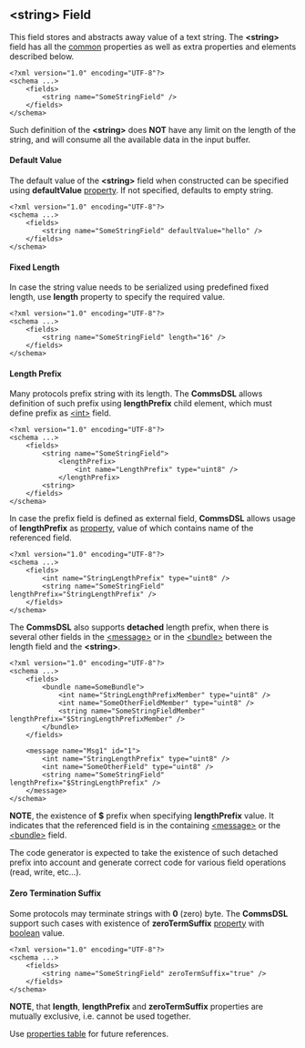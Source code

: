 ## &lt;string&gt; Field
This field stores and abstracts away value of a text string. 
The **&lt;string&gt;** field has all the [common](common.md) properties
as well as extra properties and elements described below.
```
<?xml version="1.0" encoding="UTF-8"?>
<schema ...>
    <fields>
        <string name="SomeStringField" />
    </fields>
</schema>
```
Such definition of the **&lt;string&gt;** does **NOT** have any limit on
the length of the string, and will consume all the available data in the 
input buffer.

#### Default Value
The default value of the **&lt;string&gt;** field when constructed can be specified
using **defaultValue** [property](../intro/properties.md). If not specified, defaults to empty string.
```
<?xml version="1.0" encoding="UTF-8"?>
<schema ...>
    <fields>
        <string name="SomeStringField" defaultValue="hello" />
    </fields>
</schema>
```

#### Fixed Length
In case the string value needs to be serialized using predefined fixed length,
use **length** property to specify the required value.
```
<?xml version="1.0" encoding="UTF-8"?>
<schema ...>
    <fields>
        <string name="SomeStringField" length="16" />
    </fields>
</schema>
```

#### Length Prefix
Many protocols prefix string with its length. The **CommsDSL** allows definition
of such prefix using **lengthPrefix** child element, which must define prefix as
[&lt;int&gt;](int.md) field.
```
<?xml version="1.0" encoding="UTF-8"?>
<schema ...>
    <fields>
        <string name="SomeStringField">
            <lengthPrefix>
                <int name="LengthPrefix" type="uint8" />
            </lengthPrefix>
        <string>
    </fields>
</schema>
```
In case the prefix field is defined as external field, **CommsDSL** allows
usage of **lengthPrefix** as [property](../intro/properties.md), value of
which contains name of the referenced field.
```
<?xml version="1.0" encoding="UTF-8"?>
<schema ...>
    <fields>
        <int name="StringLengthPrefix" type="uint8" />
        <string name="SomeStringField" lengthPrefix="StringLengthPrefix" />
    </fields>
</schema>
```
The **CommsDSL** also supports **detached** length prefix, when there is
several other fields in the [&lt;message&gt;](../messages/messages.md) or in the
[&lt;bundle&gt;](bundle.md) between the length field and the **&lt;string&gt;**.
```
<?xml version="1.0" encoding="UTF-8"?>
<schema ...>
    <fields>
        <bundle name=SomeBundle">
            <int name="StringLengthPrefixMember" type="uint8" />
            <int name="SomeOtherFieldMember" type="uint8" />
            <string name="SomeStringFieldMember" lengthPrefix="$StringLengthPrefixMember" />
        </bundle>
    </fields>
    
    <message name="Msg1" id="1">
        <int name="StringLengthPrefix" type="uint8" />
        <int name="SomeOtherField" type="uint8" />
        <string name="SomeStringField" lengthPrefix="$StringLengthPrefix" />
    </message>
</schema>
```
**NOTE**, the existence of **$** prefix when specifying **lengthPrefix** value.
It indicates that the referenced field is in the containing
[&lt;message&gt;](../messages/messages.md) or the
[&lt;bundle&gt;](bundle.md) field.

The code generator is expected to take the existence of such detached prefix
into account and generate correct code for various field operations
(read, write, etc...).

#### Zero Termination Suffix
Some protocols may terminate strings with **0** (zero) byte. The **CommsDSL**
support such cases with existence of **zeroTermSuffix** [property](../intro/properties.md)
with [boolean](../intro/boolean.md) value.
```
<?xml version="1.0" encoding="UTF-8"?>
<schema ...>
    <fields>
        <string name="SomeStringField" zeroTermSuffix="true" />
    </fields>
</schema>
```

**NOTE**, that **length**, **lengthPrefix** and **zeroTermSuffix** properties
are mutually exclusive, i.e. cannot be used together.

Use [properties table](../appendix/string.md) for future references.
